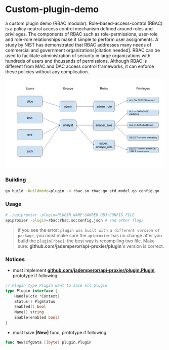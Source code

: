 # Custom-plugin-demo

a custom plugin demo (RBAC modular). Role-based-access-control (RBAC) is a policy neutral access control mechanism defined around roles and privileges. The components of RBAC such as role-permissions, user-role and role-role relationships make it simple to perform user assignments. A study by NIST has demonstrated that RBAC addresses many needs of commercial and government organizations[citation needed]. RBAC can be used to facilitate administration of security in large organizations with hundreds of users and thousands of permissions. Although RBAC is different from MAC and DAC access control frameworks, it can enforce these policies without any complication.

<img src="rbac.png" width="600px"/>

### Building

```sh
go build -buildmode=plugin -o rbac.so rbac.go std_model.go config.go
```

### Usage

```sh
# ./apiproxier -plugin=PLUGIN_NAME:SAHRED_OBJ:CONFIG_FILE
apiproxier -plugin=rbac:rbac.so:config.json # and other flags
```

> if you see the error: `plugin was built with a different version of package`, you must make sure the `apiproxier` has no change after you build the `plugin[rbac]`; the best way is recompiling two file. Make sure: **github.com/jademperor/api-proxier/plugin**'s version is correct.

### Notices

* must implement **[github.com/jademperor/api-proxier/plugin.Plugin](https://github.com/jademperor/api-proxier/blob/master/plugin/plugin.go#L27)**, prototype if following:
```go
// Plugin type Plugin want to save all plugin
type Plugin interface {
	Handle(ctx *Context)
	Status() PlgStatus
	Enabled() bool
	Name() string
	Enable(enabled bool)
}
```
* must have **[New]** func, prototype if following:
```go
func New(cfgData []byte) plugin.Plugin
```
